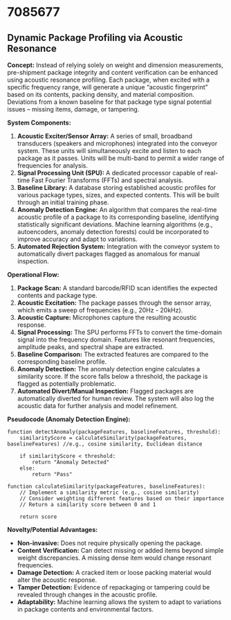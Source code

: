 # 7085677

## Dynamic Package Profiling via Acoustic Resonance

**Concept:** Instead of relying solely on weight and dimension measurements, pre-shipment package integrity and content verification can be enhanced using acoustic resonance profiling. Each package, when excited with a specific frequency range, will generate a unique “acoustic fingerprint” based on its contents, packing density, and material composition. Deviations from a known baseline for that package type signal potential issues – missing items, damage, or tampering.

**System Components:**

1.  **Acoustic Exciter/Sensor Array:** A series of small, broadband transducers (speakers and microphones) integrated into the conveyor system. These units will simultaneously excite and listen to each package as it passes. Units will be multi-band to permit a wider range of frequencies for analysis.
2.  **Signal Processing Unit (SPU):** A dedicated processor capable of real-time Fast Fourier Transforms (FFTs) and spectral analysis. 
3.  **Baseline Library:** A database storing established acoustic profiles for various package types, sizes, and expected contents. This will be built through an initial training phase.
4.  **Anomaly Detection Engine:** An algorithm that compares the real-time acoustic profile of a package to its corresponding baseline, identifying statistically significant deviations. Machine learning algorithms (e.g., autoencoders, anomaly detection forests) could be incorporated to improve accuracy and adapt to variations.
5.  **Automated Rejection System:** Integration with the conveyor system to automatically divert packages flagged as anomalous for manual inspection.

**Operational Flow:**

1.  **Package Scan:** A standard barcode/RFID scan identifies the expected contents and package type.
2.  **Acoustic Excitation:** The package passes through the sensor array, which emits a sweep of frequencies (e.g., 20Hz - 20kHz). 
3.  **Acoustic Capture:** Microphones capture the resulting acoustic response.
4.  **Signal Processing:** The SPU performs FFTs to convert the time-domain signal into the frequency domain. Features like resonant frequencies, amplitude peaks, and spectral shape are extracted.
5.  **Baseline Comparison:** The extracted features are compared to the corresponding baseline profile.
6.  **Anomaly Detection:** The anomaly detection engine calculates a similarity score. If the score falls below a threshold, the package is flagged as potentially problematic.
7.  **Automated Divert/Manual Inspection:** Flagged packages are automatically diverted for human review. The system will also log the acoustic data for further analysis and model refinement.

**Pseudocode (Anomaly Detection Engine):**

```
function detectAnomaly(packageFeatures, baselineFeatures, threshold):
    similarityScore = calculateSimilarity(packageFeatures, baselineFeatures) //e.g., cosine similarity, Euclidean distance
    
    if similarityScore < threshold:
        return "Anomaly Detected"
    else:
        return "Pass"

function calculateSimilarity(packageFeatures, baselineFeatures):
    // Implement a similarity metric (e.g., cosine similarity)
    // Consider weighting different features based on their importance
    // Return a similarity score between 0 and 1
    
    return score
```

**Novelty/Potential Advantages:**

*   **Non-invasive:** Does not require physically opening the package.
*   **Content Verification:** Can detect missing or added items beyond simple weight discrepancies.  A missing dense item would change resonant frequencies.
*   **Damage Detection:**  A cracked item or loose packing material would alter the acoustic response.
*   **Tamper Detection:**  Evidence of repackaging or tampering could be revealed through changes in the acoustic profile.
*   **Adaptability:** Machine learning allows the system to adapt to variations in package contents and environmental factors.
